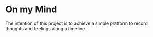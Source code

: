 # On my Mind
The intention of this project is to achieve a simple platform to record
thoughts and feelings along a timeline. 